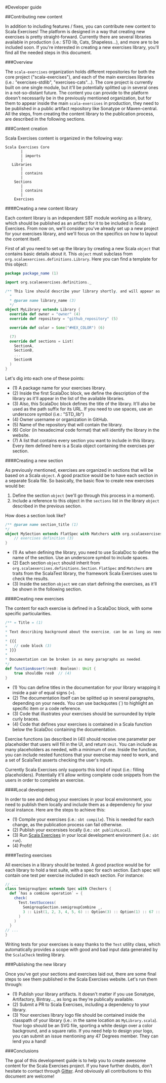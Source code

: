 #Developer guide

##Contributing new content

In addition to including features / fixes, you can contribute new content to Scala Exercises! The platform is designed in a way that creating new exercises is pretty straight-forward. Currently there are several libraries available in production (i.e.: STD lib, Cats, Shapeless...), and more are to be included soon. If you're interested in creating a new exercises library, you'll find all the needed steps in this document.

###Overview

The `scala-exercises` organization holds different repositories for both the core project ("scala-exercises"), and each of the main exercises libraries (i.e.: "exercises-stdlib", "exercises-cats"...). The core project is currently built on one single module, but it'll be potentially splitted up in several ones in a not-so-distant future. The content you can provide to the platform doesn't necessarily be in the previously mentioned organization, but for them to appear inside the main `scala-exercises` in production, they need to be published in a public artifact repository like Sonatype or Maven-central. All the steps, from creating the content library to the publication process, are described in the following sections.

###Content creation

Scala Exercises content is organized in the following way:

```
Scala Exercises Core
       |
       | imports
       |
   Libraries
       |
       | contains
       |
    Sections
       |
       | contains
       |
    Exercises
```

####Creating a new content library

Each content library is an independent SBT module working as a library, which should be published as an artifact for it to be included in Scala Exercises. From now on, we'll consider you've already set up a new project for your exercises library, and we'll focus on the specifics on how to layout the content itself.

First of all you need to set up the library by creating a new Scala `object` that contains basic details about it. This `object` must subclass from `org.scalaexercises.definitions.Library`. Here you can find a template for this object:

```scala
package package_name (1)

import org.scalaexercises.definitions._

/** This line should describe your library shortly, and will appear as its description in the main Scala Exercises website. (2)
  *
  * @param name library_name (3)
  */
object MyLibrary extends Library {
  override def owner = "owner" (4)
  override def repository = "github_repository" (5)

  override def color = Some("#HEX_COLOR") (6)

  (7)
  override def sections = List(
    SectionA,
    SectionB,
    ...
    SectionN
  )
}
```

Let's dig into each one of these points:

* (1) A package name for your exercises library. 
* (2) Inside the first ScalaDoc block, we define the description of the library as it'll appear in the list of the available libraries.
* (3) Also, this ScalaDoc block defines the title of the library. It'll also be used as the path suffix for its URL. If you need to use spaces, use an underscore symbol (i.e.: "STD_lib")
* (4) Owner username or organization in GitHub.
* (5) Name of the repository that will contain the library.
* (6) Color (in hexadecimal code format) that will identify the library in the website.
* (7) A list that contains every section you want to include in this library. Every item defined here is a Scala object containing the exercises per section.

####Creating a new section

As previously mentioned, exercises are organized in sections that will be based on a Scala `object`. A good practice would be to have each section in a separate Scala file. So basically, the basic flow to create new exercises would be:

1. Define the section `object` (we'll go through this process in a moment).
2. Include a reference to this object in the `sections` list in the library `object` described in the previous section.

How does a section look like?

```scala
/** @param name section_title (1)
*/
object MySection extends FlatSpec with Matchers with org.scalaexercises.definitions.Section (2) {
    // exercises definition (3)
}
```

* (1) As when defining the library, you need to use ScalaDoc to define the name of the section. Use an underscore symbol to include spaces.
* (2) Each section `object` should inherit from `org.scalaexercises.definitions.Section`. `FlatSpec` and `Matchers` are traits from the ScalaTest library, the framework Scala Exercises uses to check the results.
* (3) Inside the section `object` we can start defining the exercises, as it'll be shown in the following section.


####Creating new exercises

The content for each exercise is defined in a ScalaDoc block, with some specific particularities.

```scala
/** = Title = (1)
*
* Text describing background about the exercise, can be as long as needed. (2)
*
* {{{
*   // code block (3)
* }}}
*
* Documentation can be broken in as many paragraphs as needed.
*/
def functionAssert(res0: Boolean): Unit {
    true shouldBe res0  // (4)
}
```

* (1) You can define titles in the documentation for your library wrapping it inside a pair of equal signs (=).
* (2) The documentation itself can be splitted up in several paragraphs, depending on your needs. You can use backquotes (`) to highlight an specific item or a code reference.
* (3) Code that illustrates your exercises should be surrounded by triple curly braces.
* (4) Code that defines your exercises is contained in a Scala function below the ScalaDoc containing the documentation.

Exercise functions (as described in (4)) should receive one parameter per placeholder that users will fill in the UI, and return `Unit`. You can include as many placeholders as needed, with a minimum of one. Inside the function, you can include nested functions that your exercise may need to work, and a set of ScalaTest asserts checking the user's inputs.

Currently Scala Exercises only supports this kind of input (i.e.: filling placeholders). Potentially it'll allow writing complete code snippets from the users in order to complete an exercise.

####Local development

In order to see and debug your exercises in your local environment, you need to publish them locally and include them as a dependency for your local instance. Here are the steps to achieve this:

* (1) Compile your exercises (i.e.: `sbt compile`). This is needed for each change, as the publication process can fail otherwise.
* (2) Publish your excersises locally (i.e.: `sbt publishLocal`).
* (3) Run [Scala Exercises](https://github.com/scala-exercises/scala-exercises) in your local development environment (i.e.: `sbt run`).
* (4) Profit!

####Testing exercises

All exercises in a library should be tested. A good practice would be for each library to hold a test suite, with a spec for each section. Each spec will contain one test per exercise included in each section. For instance:

```scala
// ...
class SemigroupSpec extends Spec with Checkers {
  def `has a combine operation` = {
    check(
      Test.testSuccess(
        SemigroupSection.semigroupCombine _,
        3 :: List(1, 2, 3, 4, 5, 6) :: Option(3) :: Option(1) :: 67 :: HNil
      )
    )
  }
// ...
}
```

Writing tests for your exercises is easy thanks to the `Test` utility class, which automatically provides a scope with good and bad input data generated by the `ScalaCheck` testing library.

###Publishing the new library

Once you've got your sections and exercises laid out, there are some final steps to see them published in the Scala Exercises website. Let's run them through:

* (1) Publish your library artifacts. It doesn't matter if you use Sonatype, Artifactory, Bintray..., as long as they're publically available.
* (2) Submit a PR to Scala Exercises, including a dependency to your library.
* (3) Your exercises library logo file should be contained inside the classpath of your library (i.e.: in the same location as `MyLibrary.scala`). Your logo should be an SVG file, sporting a white design over a  color background, and a square ratio. If you need help to design your logo, you can submit an issue mentioning any 47 Degrees member. They can lend you a hand!

###Conclusions

The goal of this development guide is to help you to create awesome content for the Scala Exercises project. If you have further doubts, don't hesitate to contact through [Gitter](https://gitter.im/scala-exercises/scala-exercises). And obviously all contributions to this document are welcome!
